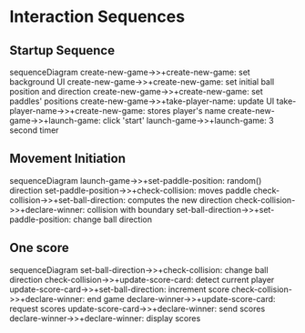 # Interaction Sequences

## Startup Sequence

sequenceDiagram
  create-new-game->>+create-new-game: set background UI
  create-new-game->>+create-new-game: set initial ball position and direction
  create-new-game->>+create-new-game: set paddles' positions
  create-new-game->>+take-player-name: update UI
  take-player-name->>+create-new-game: stores player's name
  create-new-game->>+launch-game: click 'start'
  launch-game->>+launch-game: 3 second timer

## Movement Initiation

sequenceDiagram
  launch-game->>+set-paddle-position: random() direction
  set-paddle-position->>+check-collision: moves paddle
  check-collision->>+set-ball-direction: computes the new direction
  check-collision->>+declare-winner: collision with boundary
  set-ball-direction->>+set-paddle-position: change ball direction

## One score

sequenceDiagram
  set-ball-direction->>+check-collision: change ball direction
  check-collision->>+update-score-card: detect current player
  update-score-card->>+set-ball-direction: increment score
  check-collision->>+declare-winner: end game
  declare-winner->>+update-score-card: request scores
  update-score-card->>+declare-winner: send scores
  declare-winner->>+declare-winner: display scores
